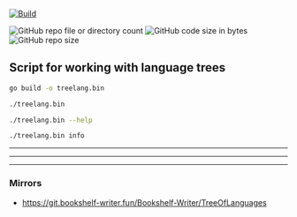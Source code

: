 [![Build](https://github.com/Bookshelf-Writer/TreeOfLanguages/actions/workflows/pylint.yml/badge.svg?branch=main)](https://github.com/Bookshelf-Writer/TreeOfLanguages/actions/workflows/pylint.yml)

![GitHub repo file or directory count](https://img.shields.io/github/directory-file-count/Bookshelf-Writer/TreeOfLanguages?color=orange)
![GitHub code size in bytes](https://img.shields.io/github/languages/code-size/Bookshelf-Writer/TreeOfLanguages?color=green)
![GitHub repo size](https://img.shields.io/github/repo-size/Bookshelf-Writer/TreeOfLanguages)

## Script for working with language trees

```bash
go build -o treelang.bin
```

```bash
./treelang.bin
```

```bash
./treelang.bin --help
```

```bash
./treelang.bin info
```

---




---

---

### Mirrors

- https://git.bookshelf-writer.fun/Bookshelf-Writer/TreeOfLanguages
 